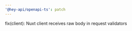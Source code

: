 ```yaml
---
'@hey-api/openapi-ts': patch
---
```


fix(client): Nuxt client receives raw body in request validators

